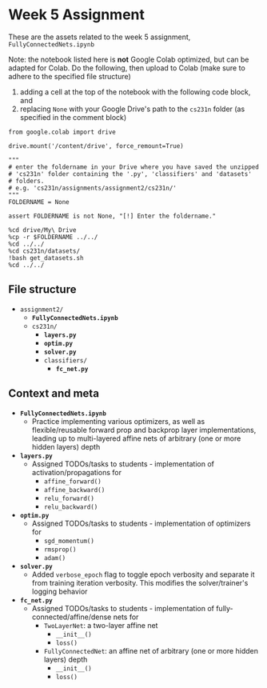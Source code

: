 # Week 5 Assignment
These are the assets related to the week 5 assignment, `FullyConnectedNets.ipynb`

Note: the notebook listed here is **not** Google Colab optimized, but can be adapted for Colab. Do the following, then upload to Colab (make sure to adhere to the specified file structure)
1. adding a cell at the top of the notebook with the following code block, and
2. replacing `None` with your Google Drive's path to the `cs231n` folder (as specified in the comment block)

```
from google.colab import drive

drive.mount('/content/drive', force_remount=True)

"""
# enter the foldername in your Drive where you have saved the unzipped
# 'cs231n' folder containing the '.py', 'classifiers' and 'datasets'
# folders.
# e.g. 'cs231n/assignments/assignment2/cs231n/'
"""
FOLDERNAME = None

assert FOLDERNAME is not None, "[!] Enter the foldername."

%cd drive/My\ Drive
%cp -r $FOLDERNAME ../../
%cd ../../
%cd cs231n/datasets/
!bash get_datasets.sh
%cd ../../
```

## File structure
* `assignment2/`
    * **`FullyConnectedNets.ipynb`**
    * `cs231n/`
        * **`layers.py`**
        * **`optim.py`**
        * **`solver.py`**
        * `classifiers/`
            * **`fc_net.py`**

## Context and meta
* **`FullyConnectedNets.ipynb`**
    * Practice implementing various optimizers, as well as flexible/reusable forward prop and backprop layer implementations, leading up to multi-layered affine nets of arbitrary (one or more hidden layers) depth
* **`layers.py`**
    * Assigned TODOs/tasks to students - implementation of activation/propagations for
        * `affine_forward()`
        * `affine_backward()`
        * `relu_forward()`
        * `relu_backward()`
* **`optim.py`**
    * Assigned TODOs/tasks to students - implementation of optimizers for
        * `sgd_momentum()`
        * `rmsprop()`
        * `adam()`
* **`solver.py`**
    * Added `verbose_epoch` flag to toggle epoch verbosity and separate it from training iteration verbosity. This modifies the solver/trainer's logging behavior
* **`fc_net.py`**
    * Assigned TODOs/tasks to students - implementation of fully-connected/affine/dense nets for
        * `TwoLayerNet`: a two-layer affine net
            * `__init__()`
            * `loss()`
        * `FullyConnectedNet`: an affine net of arbitrary (one or more hidden layers) depth
            * `__init__()`
            * `loss()`